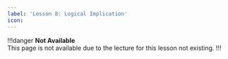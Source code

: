 ```yaml
---
label: 'Lesson 8: Logical Implication'
icon: 
---
```

!!!danger
**Not Available**<br/>
This page is not available due to the lecture for this lesson not existing. 
!!!